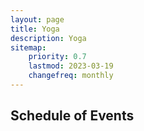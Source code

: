 ```yaml
---
layout: page
title: Yoga
description: Yoga
sitemap:
    priority: 0.7
    lastmod: 2023-03-19
    changefreq: monthly
---
```



## Schedule of Events


<!-- Calendly inline widget begin -->
<div class="calendly-inline-widget" data-url="https://calendly.com/raynaharrisyoga/222" style="min-width:320px;height:630px;"></div>
<script type="text/javascript" src="https://assets.calendly.com/assets/external/widget.js" async></script>
<!-- Calendly inline widget end -->